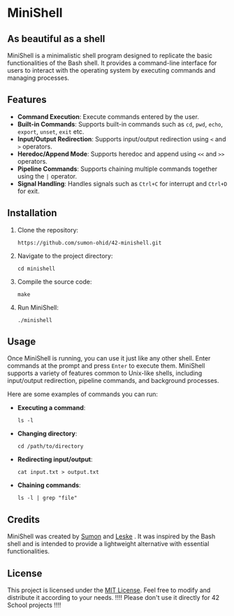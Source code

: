 # MiniShell
## As beautiful as a shell

MiniShell is a minimalistic shell program designed to replicate the basic functionalities of the Bash shell. It provides a command-line interface for users to interact with the operating system by executing commands and managing processes.

## Features

- **Command Execution**: Execute commands entered by the user.
- **Built-in Commands**: Supports built-in commands such as `cd`, `pwd`, `echo`, `export`, `unset`, `exit` etc.
- **Input/Output Redirection**: Supports input/output redirection using `<` and `>` operators.
- **Heredoc/Append Mode**: Supports heredoc and append using `<<` and `>>` operators.
- **Pipeline Commands**: Supports chaining multiple commands together using the `|` operator.
- **Signal Handling**: Handles signals such as `Ctrl+C` for interrupt and `Ctrl+D` for exit.

## Installation

1. Clone the repository:

    ```
    https://github.com/sumon-ohid/42-minishell.git
    ```

2. Navigate to the project directory:

    ```
    cd minishell
    ```

3. Compile the source code:

    ```
    make
    ```

4. Run MiniShell:

    ```
    ./minishell
    ```

## Usage

Once MiniShell is running, you can use it just like any other shell. Enter commands at the prompt and press `Enter` to execute them. MiniShell supports a variety of features common to Unix-like shells, including input/output redirection, pipeline commands, and background processes.

Here are some examples of commands you can run:

- **Executing a command**:

    ```
    ls -l
    ```

- **Changing directory**:

    ```
    cd /path/to/directory
    ```

- **Redirecting input/output**:

    ```
    cat input.txt > output.txt
    ```

- **Chaining commands**:

    ```
    ls -l | grep "file"
    ```

## Credits

MiniShell was created by [Sumon](https://github.com/sumon-ohid) and [Leske](https://github.com/leske42) . It was inspired by the Bash shell and is intended to provide a lightweight alternative with essential functionalities.

## License

This project is licensed under the [MIT License](LICENSE). Feel free to modify and distribute it according to your needs. !!!! Please don't use it directly for 42 School projects !!!!
